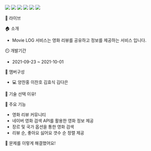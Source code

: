 <img src="https://img.icons8.com/metro/35/000000/py.png"/> <img src="https://img.icons8.com/metro/35/000000/js.png"/> <img src="https://img.icons8.com/metro/35/000000/html.png"/> <img src="https://img.icons8.com/metro/35/000000/css.png"/> <img src="https://img.icons8.com/color/35/000000/mongodb.png"/> <img src="https://img.icons8.com/ios/35/000000/flask.png"/>

🔗 라이브


🏠 소개
- Movie LOG 서비스는 영화 리뷰를 공유하고 정보를 제공하는 서비스 입니다.

⏲️ 개발기간
- 2021-09-23 ~ 2021-10-01

🧙 맴버구성
- 💻 양찬홍 이찬호 김효식 김다은 


📌 기술 선택 이유!


📌 주요 기능
- 영화 리뷰 커뮤니티 
- 네이버 영화 검색 API를 활용한 영화 정보 제공 
- 장르 및 국가 옵션을 통한 영화 검색
- 리뷰 순, 좋아요 싫어요 갯수 순 정렬 제공

📌 문제를 이렇게 해결했어요!
